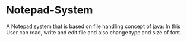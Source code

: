 # Notepad-System
A Notepad system that is based on file handling concept of java:
In this User can read, write and edit file and also change type and size of font.
